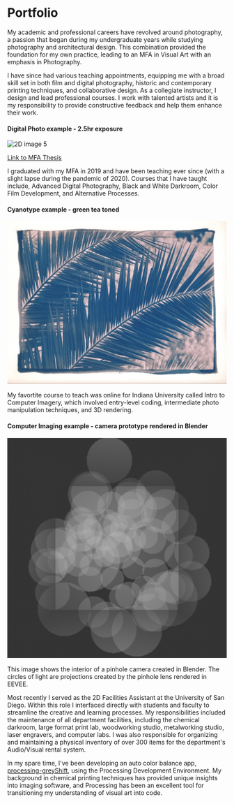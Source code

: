 # Portfolio
My academic and professional careers have revolved around photography, a passion that began during my undergraduate years while studying photography and architectural design. This combination provided the foundation for my own practice, leading to an MFA in Visual Art with an emphasis in Photography.

I have since had various teaching appointments, equipping me with a broad skill set in both film and digital photography, historic and contemporary printing techniques, and collaborative design. As a collegiate instructor, I design and lead professional courses. I work with talented artists and it is my responsibility to provide constructive feedback and help them enhance their work.

#### Digital Photo example - 2.5hr exposure
![2D image 5](/assets/2D/2D_i4.png)

<!-- ![2D image 2](/assets/2D/2D_i2.jpg) -->

[Link to MFA Thesis](https://core.ac.uk/download/pdf/225126748.pdf)

<!-- ![2D image 6](/assets/2D/2D_i6.jpg) -->

<!-- ![2D image 7](/assets/2D/2D_i7.jpg) -->

I graduated with my MFA in 2019 and have been teaching ever since (with a slight lapse during the pandemic of 2020). Courses that I have taught include, Advanced Digital Photography, Black and White Darkroom, Color Film Development, and Alternative Processes.

#### Cyanotype example - green tea toned
![2D image 8](/assets/2D/2D_i8.jpg)

<!-- ![2D image 9](/assets/2D/2D_i9.jpg) -->

My favortite course to teach was online for Indiana University called Intro to Computer Imagery, which involved entry-level coding, intermediate photo manipulation techniques, and 3D rendering.

#### Computer Imaging example - camera prototype rendered in Blender

![2D image 10](/assets/2D/2D_i10.png)

<!-- ![3D gif 1](/assets/3D/3D_a1.gif) -->

<!-- ![3D gif 2](/assets/3D/3D_a2.gif) -->

This image shows the interior of a pinhole camera created in Blender. The circles of light are projections created by the pinhole lens rendered in EEVEE.

Most recently I served as the 2D Facilities Assistant at the University of San Diego. Within this role I interfaced directly with students and faculty to streamline the creative and learning processes. My responsibilities included the maintenance of all department facilities, including the chemical darkroom, large format print lab, woodworking studio, metalworking studio, laser engravers, and computer labs. I was also responsible for organizing and maintaining a physical inventory of over 300 items for the department's Audio/Visual rental system.

<!-- Creative coding has become a major outlet for me. I have started to combine my photographs into slideshows with custom slide transitions.  -->

<!-- ![Motion mov 2](/assets/Motion/Motion_a2.gif) -->
<!-- ![Motion mov 2](/assets/Motion/Motion_a3.gif) -->

In my spare time, I've been developing an auto color balance app, [processing-greyShift](https://github.com/timothyfaris/processing-greyShift), using the Processing Development Environment. My background in chemical printing techniques has provided unique insights into imaging software, and Processing has been an excellent tool for transitioning my understanding of visual art into code.